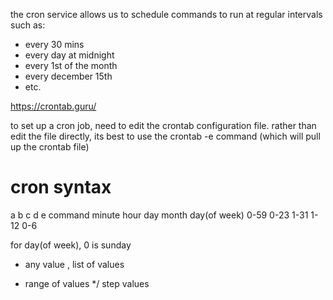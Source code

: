 the cron service allows us to schedule commands to run at regular intervals such as:

- every 30 mins
- every day at midnight
- every 1st of the month
- every december 15th
- etc.

https://crontab.guru/

to set up a cron job, need to edit the crontab configuration file. rather than edit the file directly, its best to use the crontab -e command (which will pull up the crontab file)

# cron syntax

a       b     c     d     e     command
minute  hour  day   month day(of week)
0-59    0-23  1-31  1-12  0-6

for day(of week), 0 is sunday

- any value
, list of values
* range of values
*/ step values 


